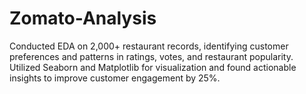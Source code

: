 # Zomato-Analysis
Conducted EDA on 2,000+ restaurant records, identifying customer preferences and patterns in ratings, votes, and restaurant popularity.  Utilized Seaborn and Matplotlib for visualization and found actionable insights to improve customer engagement by 25%. 
